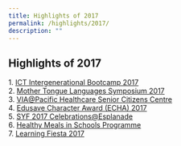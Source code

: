 ```yaml
---
title: Highlights of 2017
permalink: /highlights/2017/
description: ""
---
```

## Highlights of 2017

1. [ICT Intergenerational Bootcamp 2017](/permalink/2017-point1/)<br>
2. [Mother Tongue Languages Symposium 2017](/permalink/2017-point2/)<br>
3. [VIA@Pacific Healthcare Senior Citizens Centre](/permalink/2017-point3/)<br>
4. [Edusave Character Award (ECHA) 2017](/permalink/2017-point4/)<br>
5. [SYF 2017 Celebrations@Esplanade](/permalink/2017-point5/)<br>
6. [Healthy Meals in Schools Programme](/permalink/2017-point6/)<br>
7. [Learning Fiesta 2017](/permalink/2017-point7/)